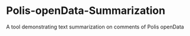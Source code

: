 # Polis-openData-Summarization
A tool demonstrating text summarization on comments of Polis openData

